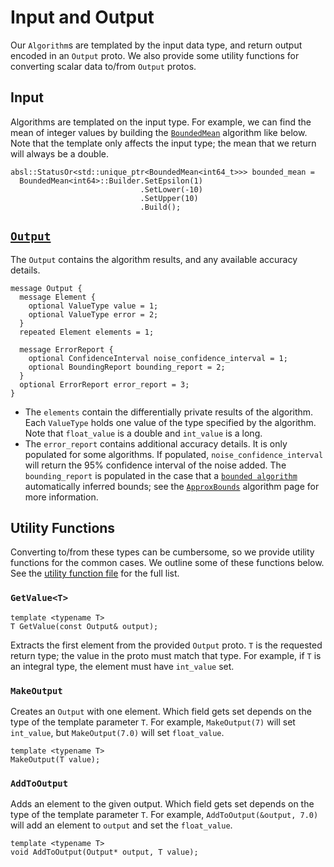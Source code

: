 # Input and Output

Our `Algorithm`s are templated by the input data type, and return output encoded
in an `Output` proto. We also provide some utility functions for converting
scalar data to/from `Output` protos.

## Input

Algorithms are templated on the input type. For example, we can find the
mean of integer values by building the
[`BoundedMean`](https://github.com/google/differential-privacy/blob/main/cc/algorithms/bounded-mean.h)
algorithm like below. Note that the template only affects the input type; the
mean that we return will always be a double.

```
absl::StatusOr<std::unique_ptr<BoundedMean<int64_t>>> bounded_mean =
  BoundedMean<int64>::Builder.SetEpsilon(1)
                             .SetLower(-10)
                             .SetUpper(10)
                             .Build();
```

## [`Output`](https://github.com/google/differential-privacy/blob/main/proto/data.proto)

The `Output` contains the algorithm results, and any available accuracy details.

```
message Output {
  message Element {
    optional ValueType value = 1;
    optional ValueType error = 2;
  }
  repeated Element elements = 1;

  message ErrorReport {
    optional ConfidenceInterval noise_confidence_interval = 1;
    optional BoundingReport bounding_report = 2;
  }
  optional ErrorReport error_report = 3;
}
```

*   The `elements` contain the differentially private results of the algorithm.
    Each `ValueType` holds one value of the type specified by the algorithm.
    Note that `float_value` is a double and `int_value` is a long.
*   The `error_report` contains additional accuracy details. It is only
    populated for some algorithms. If populated, `noise_confidence_interval`
    will return the 95% confidence interval of the noise added. The
    `bounding_report` is populated in the case that a
    [`bounded algorithm`](algorithms/bounded-algorithm.md) automatically
    inferred bounds; see the [`ApproxBounds`](algorithms/approx-bounds.md)
    algorithm page for more information.

## Utility Functions

Converting to/from these types can be cumbersome, so we provide utility
functions for the common cases. We outline some of these functions below. See
the [utility function file](https://github.com/google/differential-privacy/blob/main/cc/proto/util.h)
for the full list.

### `GetValue<T>`

```
template <typename T>
T GetValue(const Output& output);
```

Extracts the first element from the provided `Output` proto. `T` is the
requested return type; the value in the proto must match that type. For example,
if `T` is an integral type, the element must have `int_value` set.

### `MakeOutput`

Creates an `Output` with one element. Which field gets set depends on the type
of the template parameter `T`. For example, `MakeOutput(7)` will set
`int_value`, but `MakeOutput(7.0)` will set `float_value`.

```
template <typename T>
MakeOutput(T value);
```

### `AddToOutput`

Adds an element to the given output. Which field gets set depends on the type of
the template parameter `T`. For example, `AddToOutput(&output, 7.0)` will add an
element to `output` and set the `float_value`.

```
template <typename T>
void AddToOutput(Output* output, T value);
```
